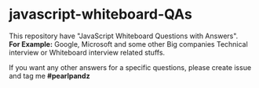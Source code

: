 # javascript-whiteboard-QAs

This repository have "JavaScript Whiteboard Questions with Answers". 
<br>
<b>For Example:</b> Google, Microsoft and some other Big companies Technical interview or Whiteboard interview related stuffs. 

If you want any other answers for a specific questions, please create issue and tag me <b>#pearlpandz</b>

